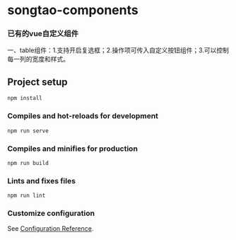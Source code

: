 # songtao-components
### 已有的vue自定义组件
一、table组件：1.支持开启复选框；2.操作项可传入自定义按钮组件；3.可以控制每一列的宽度和样式。

## Project setup
```
npm install
```

### Compiles and hot-reloads for development
```
npm run serve
```

### Compiles and minifies for production
```
npm run build
```

### Lints and fixes files
```
npm run lint
```

### Customize configuration
See [Configuration Reference](https://cli.vuejs.org/config/).


